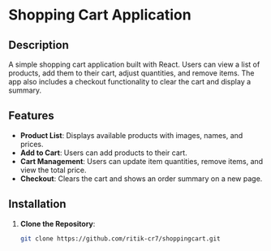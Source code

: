 # Shopping Cart Application

## Description

A simple shopping cart application built with React. Users can view a list of products, add them to their cart, adjust quantities, and remove items. The app also includes a checkout functionality to clear the cart and display a summary.

## Features

- **Product List**: Displays available products with images, names, and prices.
- **Add to Cart**: Users can add products to their cart.
- **Cart Management**: Users can update item quantities, remove items, and view the total price.
- **Checkout**: Clears the cart and shows an order summary on a new page.

## Installation

1. **Clone the Repository**:

   ```bash
   git clone https://github.com/ritik-cr7/shoppingcart.git
